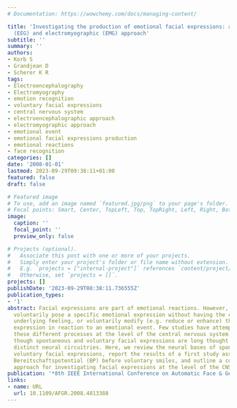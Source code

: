```yaml
---
# Documentation: https://wowchemy.com/docs/managing-content/

title: 'Investigating the production of emotional facial expressions: a combined electroencephalographic
  (EEG) and electromyographic (EMG) approach'
subtitle: ''
summary: ''
authors:
- Korb S
- Grandjean D
- Scherer K R
tags:
- Electroencephalography
- Electromyography
- emotion recognition
- voluntary facial expressions
- central nervous system
- electroencephalographic approach
- electromyographic approach
- emotional event
- emotional facial expressions production
- emotional reactions
- face recognition
categories: []
date: '2008-01-01'
lastmod: 2023-09-29T09:38:11+01:00
featured: false
draft: false

# Featured image
# To use, add an image named `featured.jpg/png` to your page's folder.
# Focal points: Smart, Center, TopLeft, Top, TopRight, Left, Right, BottomLeft, Bottom, BottomRight.
image:
  caption: ''
  focal_point: ''
  preview_only: false

# Projects (optional).
#   Associate this post with one or more of your projects.
#   Simply enter your project's folder or file name without extension.
#   E.g. `projects = ["internal-project"]` references `content/project/deep-learning/index.md`.
#   Otherwise, set `projects = []`.
projects: []
publishDate: '2023-09-29T08:38:11.736555Z'
publication_types:
- '1'
abstract: Facial expressions are part of emotional reactions. However, humans can
  voluntarily pose a specific emotional expression without having the corresponding
  underlying feeling, or voluntarily modify (e.g. reduce or enhance) their spontaneous
  expression in reaction to an emotional event. Few studies have attempted to distinguish
  these different processes at the level of the central nervous system (CNS), even
  though spontaneous and voluntary facial expressions are long thought to rely upon
  distinct neural circuitries. Here, we review the neural bases of spontaneous and
  voluntary facial expressions, report the results of a first study assessing the
  Bereitschaftspotential (BP) before voluntary smiles, and outline a combined EEG/EMG
  approach for investigating facial expressions at the level of the CNS.
publication: '*8th IEEE International Conference on Automatic Face & Gesture Recognition*'
links:
- name: URL
  url: 10.1109/AFGR.2008.4813388
---
```

